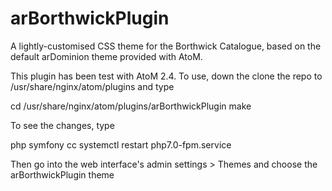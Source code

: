# arBorthwickPlugin
A lightly-customised CSS theme for the Borthwick Catalogue, based on the default arDominion theme provided with AtoM.

This plugin has been test with AtoM 2.4. To use, down the clone the repo to /usr/share/nginx/atom/plugins and type

cd /usr/share/nginx/atom/plugins/arBorthwickPlugin
make

To see the changes, type

php symfony cc
systemctl restart php7.0-fpm.service

Then go into the web interface's admin settings > Themes and choose the arBorthwickPlugin theme
